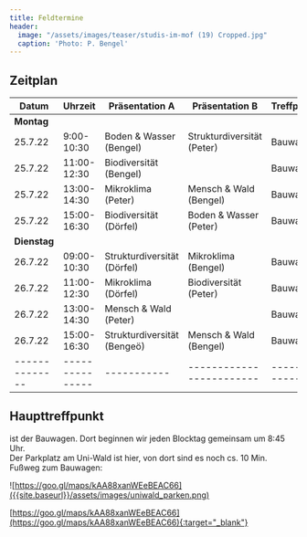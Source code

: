 ```yaml
---
title: Feldtermine
header:
  image: "/assets/images/teaser/studis-im-mof (19) Cropped.jpg"
  caption: 'Photo: P. Bengel'
---
```



## Zeitplan


Datum              | Uhrzeit       | Präsentation A   | Präsentation B    | Treffpunkt |
|------------------|---------------|-----------|--------------------|------------|
**Montag** |||||
25.7.22     | 9:00-10:30 | Boden & Wasser (Bengel)  | Strukturdiversität (Peter)| Bauwagen   |
25.7.22    | 11:00-12:30 | Biodiversität (Bengel)  | | Bauwagen   |
25.7.22    | 13:00-14:30 | Mikroklima (Peter)  | Mensch & Wald (Bengel) | Bauwagen   |
25.7.22    | 15:00-16:30 | Biodiversität (Dörfel)  | Boden & Wasser (Peter) | Bauwagen   |
**Dienstag** |||||
26.7.22   | 09:00-10:30 | Strukturdiversität (Dörfel)  | Mikroklima (Bengel)| Bauwagen       |
26.7.22   | 11:00-12:30 | Mikroklima (Dörfel)  | Biodiversität (Peter)| Bauwagen       |
26.7.22   | 13:00-14:30 | Mensch & Wald (Peter)  | | Bauwagen       |
26.7.22   | 15:00-16:30 | Strukturdiversität (Bengeö)  | Mensch & Wald (Bengel)| Bauwagen      |
|--------------|---------------|-----------|------------------------|------------|


## Haupttreffpunkt

ist der Bauwagen. Dort beginnen wir jeden Blocktag gemeinsam um 8:45 Uhr. <br>
Der Parkplatz am Uni-Wald ist hier, von dort sind es noch cs. 10 Min. Fußweg zum Bauwagen:

![https://goo.gl/maps/kAA88xanWEeBEAC66]({{site.baseurl}}/assets/images/uniwald_parken.png)



[https://goo.gl/maps/kAA88xanWEeBEAC66](https://goo.gl/maps/kAA88xanWEeBEAC66){:target="_blank"}





